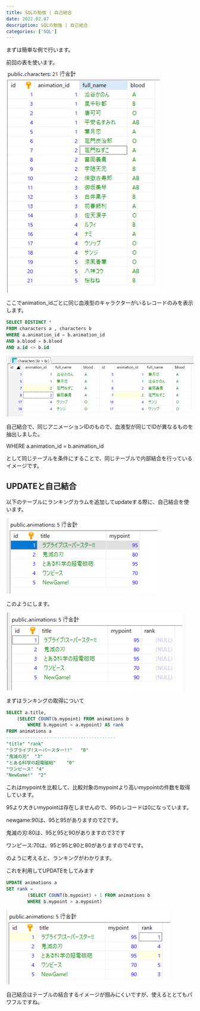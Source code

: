 ```yaml
---
title: SQLの勉強 | 自己結合
date: 2022.02.07
description: SQLの勉強 | 自己結合
categories: ['SQL']
---
```


まずは簡単な例で行います。

前回の表を使います。

![画像](/952/1.png)


ここでanimation_idごとに同じ血液型のキャラクターがいるレコードのみを表示します。

```sql
SELECT DISTINCT * 
FROM characters a , characters b
WHERE a.animation_id = b.animation_id
AND a.blood = b.blood
AND a.id <> b.id

```


![画像](/952/2.png)


自己結合で、同じアニメーションIDのもので、血液型が同じでIDが異なるものを抽出しました。

WHERE a.animation_id = b.animation_id

として同じテーブルを条件にすることで、同じテーブルで内部結合を行っているイメージです。

## UPDATEと自己結合


以下のテーブルにランキングカラムを追加してupdateする際に、自己結合を使います。

![画像](/952/3.png)


このようにします。

![画像](/952/4.png)


まずはランキングの取得について

```sql
SELECT a.title,
	(SELECT COUNT(b.mypoint) FROM animations b
		WHERE b.mypoint > a.mypoint) AS rank
FROM animations a
-----------------------------------------
"title"	"rank"
"ラブライブ!スーパースター!!"	"0"
"鬼滅の刃"	"3"
"とある科学の超電磁砲"	"0"
"ワンピース"	"4"
"NewGame!"	"2"

```


これはmypointを比較して、比較対象のmypointより高いmypointの件数を取得しています。

95より大きいmypointは存在しませんので、95のレコードは0になっています。

newgame:90は、95と95がありますので2です。

鬼滅の刃:80は、95と95と90がありますので3です

ワンピース:70は、95と95と90と80がありますので4です。

のように考えると、ランキングがわかります。



これを利用してUPDATEをしてみます

```sql
UPDATE animations a
SET rank = 
		(SELECT COUNT(b.mypoint) + 1 FROM animations b
		WHERE b.mypoint > a.mypoint)
```


![画像](/952/5.png)


自己結合はテーブルの結合するイメージが掴みにくいですが、使えるととてもパワフルですね。
